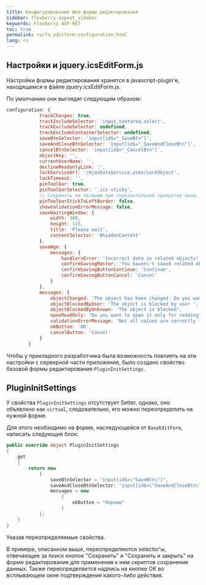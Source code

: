 ```yaml
---
title: Конфигурирование Web-формы редактирования
sidebar: flexberry-aspnet_sidebar
keywords: Flexberry ASP-NET
toc: true
permalink: ru/fa_editform-configuration.html
lang: ru
---
```


## Настройки и jquery.icsEditForm.js

Настройки формы редактирования хранятся в javascript-plugin'e, находящемся в файле jquery.icsEditForm.js.

По умолчанию они выглядят следующим образом:

```javascript
configuration: {
            trackChanges: true,
            trackIncludeSelector: 'input,textarea,select',
            trackExcludeSelector: undefined,
            trackExcludeContainerSelector: undefined,
            saveBtnSelector: 'input[id$="_SaveBtn"]',
            saveAndCloseBtnSelector: 'input[id$="_SaveAndCloseBtn"]',
            cancelBtnSelector: 'input[id$="_CancelBtn"]',
            objectKey: '',
            currentUserName: '',
            declineReadonlyLink: '',
            lockServiceUrl: '/AjaxDataService.asmx/LockObject',
            lockTimeout: '',
            pinToolbar: true,
            pinToolbarSelector: '.ics-sticky',
            // Сохранять ли позицию при горизонтальной прокрутке окна, false - по соображениям производительности
            pinToolbarStickToLeftBorder: false,
            showValidationErrorMessage: false,
            saveWaitingWindow: {
                width: 300,
                height: 115,
                title: 'Please wait',
                contentSelector: '#hiddenContent'
            },
            saveWge: {
                messages: {
                    handlersError: 'Incorrect data in related objects!',
                    confirmSavingMaster: 'You haven\'t saved related objects. Do you want to continue saving master object?',
                    confirmSavingButtonContinue: 'Continue',
                    confirmSavingButtonCancel: 'Cancel'
                }
            },
            messages: {
                objectChanged: 'The object has been changed. Do you want to save changes?',
                objectBlockedByUser: 'The object is blocked by user ',
                objectBlockedByUnknown: 'The object is blocked',
                openReadOnly: 'Do you want to open it only for reading?',
                validationErrorMessage: 'Not all values are correctly filled',
                okButton: 'OK',
                cancelButton: 'Cancel'
            }
        }
```

Чтобы у прикладного разработчика была возможность повлиять на эти настройки с серверной части приложения, было создано свойство базовой формы редактирования `PluginInitSettings`.

## PluginInitSettings

У свойства `PluginInitSettings` отсутствует Setter, однако, оно объявлено как `virtual`, следовательно, его можно переопределить на нужной форме.

Для этого необходимо на форме, наследующейся от `BaseEditForm`, написать следующий блок:

```csharp
public override object PluginInitSettings
{
    get 
    { 
        return new
            {
                saveBtnSelector = "input[id$=\"SaveBtn\"]",
                saveAndCloseBtnSelector: "input[id$=\"SaveAndCloseBtn\"]",
                messages = new 
                    {
                        okButton = "Хорошо"
                    }        
            };
    }
}
```

Указав переопределяемые свойства.

В примере, описанном выше, переопределяются selector'ы, отвечающие за поиск кнопок "Сохранить" и "Сохранить и закрыть" на форме редактирования для применения к ним скриптов сохранения данных. Также переопределяется надпись на кнопке OK во всплывающем окне подтверждения какого-либо действия.
